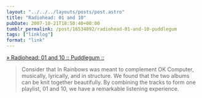 ```yaml
---
layout: "../../../layouts/posts/post.astro"
title: "Radiohead: 01 and 10"
pubDate: 2007-10-21T18:50:40+00:00
tumblr_permalink: /post/16534092/radiohead-01-and-10-puddlegum
tags: ["linklog"]
format: "link"
---
```


[» Radiohead: 01 and 10 :: Puddlegum ::][1]

> Consider that In Rainbows was meant to complement OK Computer, musically, lyrically, and in structure. We found that the two albums can be knit together beautifully. By combining the tracks to form one playlist, 01 and 10, we have a remarkable listening experience.

[1]: http://puddlegum.net/radiohead-01-and-10/
